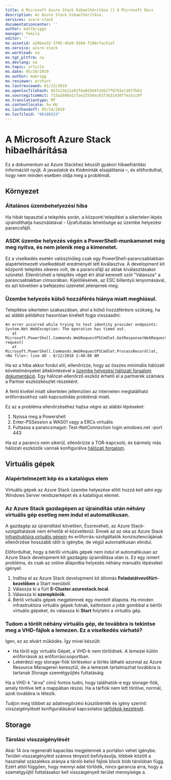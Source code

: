 ```yaml
---
title: A Microsoft Azure Stack hibaelhárítása |} A Microsoft Docs
description: Az Azure Stack hibaelhárítása.
services: azure-stack
documentationcenter: ''
author: mattbriggs
manager: femila
editor: ''
ms.assetid: a20bea32-3705-45e8-9168-f198cfac51af
ms.service: azure-stack
ms.workload: na
ms.tgt_pltfrm: na
ms.devlang: na
ms.topic: article
ms.date: 05/20/2019
ms.author: mabrigg
ms.reviewer: prchint
ms.lastreviewed: 01/23/2019
ms.openlocfilehash: 653113e11a91fda0d3447e5627f6755e116ffbb1
ms.sourcegitcommit: 715a2688a11fae2555dac8371631430f7ecb1c0f
ms.translationtype: MT
ms.contentlocale: hu-HU
ms.lasthandoff: 05/24/2019
ms.locfileid: "66186523"
---
```

# <a name="microsoft-azure-stack-troubleshooting"></a>A Microsoft Azure Stack hibaelhárítása

Ez a dokumentum az Azure Stackhez készült gyakori hibaelhárítási információt nyújt. A javaslatok és Kódminták elsajátítania –, és előfordulhat, hogy nem minden esetben oldja meg a problémát. 

## <a name="deployment"></a>Környezet
### <a name="general-deployment-failure"></a>Általános üzembehelyezési hiba
Ha hibát tapasztal a telepítés során, a központi telepítést a sikertelen lépés újraindíthatja használatával - Újrafuttatás lehetősége az üzembe helyezési parancsfájlt.  

### <a name="at-the-end-of-asdk-deployment-the-powershell-session-is-still-open-and-doesnt-show-any-output"></a>ASDK üzembe helyezés végén a PowerShell-munkamenet még meg nyitva, és nem jelenik meg a kimenetet.
Ez a viselkedés esetén valószínűleg csak egy PowerShell-parancsablakban alapértelmezett viselkedését eredményét lett kiválasztva. A development kit központi telepítés sikeres volt, de a parancsfájl az ablak kiválasztásakor szünetel. Ellenőrizheti a telepítés véget ért által keresett szót "Válassza" a parancsablakban címsorában. Kijelölésének, az ESC billentyű lenyomásával, és azt követően a befejezési üzenetet jelenjenek meg.

### <a name="deployment-fails-due-to-lack-of-external-access"></a>Üzembe helyezés külső hozzáférés hiánya miatt meghiúsul.
Telepítése sikertelen szakaszában, ahol a külső hozzáférésre szükség, ha az alábbi példához hasonlóan kivételt fogja visszaadni:

```
An error occurred while trying to test identity provider endpoints: System.Net.WebException: The operation has timed out.
   at Microsoft.PowerShell.Commands.WebRequestPSCmdlet.GetResponse(WebRequest request)
   at Microsoft.PowerShell.Commands.WebRequestPSCmdlet.ProcessRecord()at, <No file>: line 48 - 8/12/2018 2:40:08 AM
```
Ha ez a hiba akkor fordul elő, ellenőrizze, hogy az összes minimális hálózati követelményeket áttekintésével a [üzembe helyezési hálózati forgalom dokumentáció](deployment-networking.md). Egy hálózat-ellenőrző eszköz érhető el a partnerek számára a Partner eszközkészlet részeként.

A fenti kivétel miatt sikertelen jellemzően az interneten megtalálható erőforrásokhoz való kapcsolódás problémái miatt.

Ez az a probléma ellenőrzéséhez hajtsa végre az alábbi lépéseket:

1. Nyissa meg a Powershell
2. Enter-PSSession a WAS01 vagy a ERCs virtuális
3. Futtassa a parancsmagot: Test-NetConnection login.windows.net -port 443

Ha ez a parancs nem sikerül, ellenőrizze a TOR-kapcsoló, és bármely más hálózati eszközök vannak konfigurálva [hálózati forgalom](azure-stack-network.md).

## <a name="virtual-machines"></a>Virtuális gépek
### <a name="default-image-and-gallery-item"></a>Alapértelmezett kép és a katalógus elem
Virtuális gépek az Azure Stack üzembe helyezése előtt hozzá kell adni egy Windows Server rendszerképet és a katalógus elemet.

### <a name="after-restarting-my-azure-stack-host-some-vms-may-not-automatically-start"></a>Az Azure Stack gazdagépen az újraindítás után néhány virtuális gép esetleg nem indul el automatikusan.
A gazdagép az újraindítást követően, Észreveheti, az Azure Stack-szolgáltatások nem érhetők el közvetlenül.  Ennek az az oka az Azure Stack [infrastruktúra virtuális gépein](../asdk/asdk-architecture.md#virtual-machine-roles ) és erőforrás-szolgáltatók konzisztenciájának ellenőrzése hosszabb időt is igénybe, de végül automatikusan elindul.

Előfordulhat, hogy a bérlői virtuális gépek nem indul el automatikusan az Azure Stack development kit gazdagép újraindítása után is. Ez egy ismert probléma, és csak az online állapotba helyezés néhány manuális lépéseket igényel:

1.  Indítsa el az Azure Stack development kit állomás **Feladatátvevőfürt-kezelőben** a Start menüből.
2.  Válassza ki a fürt **S-Cluster.azurestack.local**.
3.  Válassza ki **szerepkörök**.
4.  Bérlő virtuális gépek megjelennek egy *mentett* állapota. Ha minden infrastruktúra virtuális gépek futnak, kattintson a jobb gombbal a bérlői virtuális gépeket, és válassza ki **Start** folytatni a virtuális gép.

### <a name="i-have-deleted-some-virtual-machines-but-still-see-the-vhd-files-on-disk-is-this-behavior-expected"></a>Tudom a törölt néhány virtuális gép, de továbbra is tekintse meg a VHD-fájlok a lemezen. Ez a viselkedés várható?
Igen, ez az elvárt működés. Így mivel készült:

* Ha töröl egy virtuális Gépet, a VHD-k nem törlődnek. A lemezei külön erőforrások az erőforráscsoportban.
* Lekérdezi egy storage-fiók törlésekor a törlés látható azonnal az Azure Resource Manageren keresztül, de a lemezek tartalmazhat továbbra is tartanak Storage szemétgyűjtés futtatásáig.

Ha a VHD-k "árva" című fontos tudni, hogy találhatók-e egy storage-fiók, amely törölve lett a mappában részei. Ha a tárfiók nem lett törölve, normál, azok továbbra is létezik.

Tudjon meg többet az adatmegőrzési küszöbérték és igény szerinti visszaigénylését konfigurálásával kapcsolatos [tárfiókok kezelését](azure-stack-manage-storage-accounts.md).

## <a name="storage"></a>Storage
### <a name="storage-reclamation"></a>Tárolási visszaigénylését
Akár 14 óra regenerált kapacitás megjelennek a portálon vehet igénybe. Terület-visszaigénylést számos tényező befolyásolja, többek között a használat százalékos aránya a tároló belső fájlok block blob tárolóban függ. Ezért attól függően, hogy mennyi adat törlődik, nincs garancia arra, hogy a szemétgyűjtő futtatásakor kell visszaigényelt terület mennyisége a.

